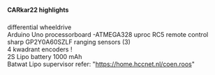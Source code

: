 #### CARkar22 highlights
#####
differential wheeldrive  
Arduino Uno processorboard -ATMEGA328 uproc 
RC5 remote control  
sharp GP2Y0A60SZLF ranging sensors (3)   
4 kwadrant encoders !  
2S Lipo battery 1000 mAh  
Batwat Lipo supervisor refer: "https://home.hccnet.nl/coen.roos"
